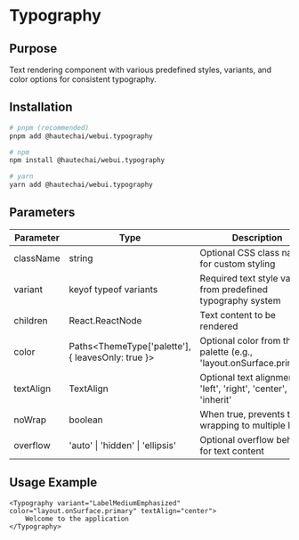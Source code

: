 # Typography

## Purpose

Text rendering component with various predefined styles, variants, and color options for consistent typography.

## Installation

```bash
# pnpm (recommended)
pnpm add @hautechai/webui.typography

# npm
npm install @hautechai/webui.typography

# yarn
yarn add @hautechai/webui.typography
```

## Parameters

| Parameter | Type                                              | Description                                                          |
| --------- | ------------------------------------------------- | -------------------------------------------------------------------- |
| className | string                                            | Optional CSS class name for custom styling                           |
| variant   | keyof typeof variants                             | Required text style variant from predefined typography system        |
| children  | React.ReactNode                                   | Text content to be rendered                                          |
| color     | Paths<ThemeType['palette'], { leavesOnly: true }> | Optional color from theme palette (e.g., 'layout.onSurface.primary') |
| textAlign | TextAlign                                         | Optional text alignment: 'left', 'right', 'center', or 'inherit'     |
| noWrap    | boolean                                           | When true, prevents text wrapping to multiple lines                  |
| overflow  | 'auto' \| 'hidden' \| 'ellipsis'                  | Optional overflow behavior for text content                          |

## Usage Example

```tsx
<Typography variant="LabelMediumEmphasized" color="layout.onSurface.primary" textAlign="center">
    Welcome to the application
</Typography>
```
